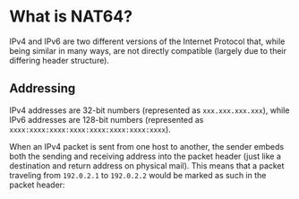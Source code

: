 # What is NAT64?

IPv4 and IPv6 are two different versions of the Internet Protocol that, while being similar in many ways, are not directly compatible (largely due to their differing header structure).


## Addressing

IPv4 addresses are 32-bit numbers (represented as `xxx.xxx.xxx.xxx`), while IPv6 addresses are 128-bit numbers (represented as `xxxx:xxxx:xxxx:xxxx:xxxx:xxxx:xxxx:xxxx`).

When an IPv4 packet is sent from one host to another, the sender embeds both the sending and receiving address into the packet header (just like a destination and return address on physical mail). This means that a packet traveling from `192.0.2.1` to `192.0.2.2` would be marked as such in the packet header:

